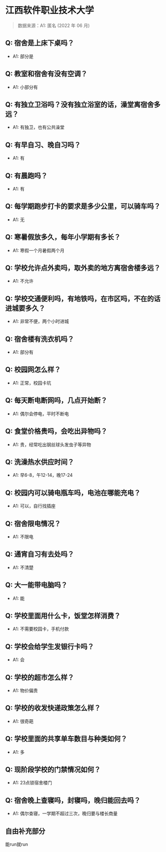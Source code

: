 # 江西软件职业技术大学

> 数据来源：A1: 匿名 (2022 年 06 月)

## Q: 宿舍是上床下桌吗？

- A1: 部分是

## Q: 教室和宿舍有没有空调？

- A1: 小部分有

## Q: 有独立卫浴吗？没有独立浴室的话，澡堂离宿舍多远？

- A1: 有独卫，也有公共澡堂

## Q: 有早自习、晚自习吗？

- A1: 有

## Q: 有晨跑吗？

- A1: 有

## Q: 每学期跑步打卡的要求是多少公里，可以骑车吗？

- A1: 无

## Q: 寒暑假放多久，每年小学期有多长？

- A1: 寒假一个月暑假两个月

## Q: 学校允许点外卖吗，取外卖的地方离宿舍楼多远？

- A1: 不允许

## Q: 学校交通便利吗，有地铁吗，在市区吗，不在的话进城要多久？

- A1: 非常不便，两个小时进城

## Q: 宿舍楼有洗衣机吗？

- A1: 部分有

## Q: 校园网怎么样？

- A1: 正常，校园卡坑

## Q: 每天断电断网吗，几点开始断？

- A1: 偶尔会停电，平时不断电

## Q: 食堂价格贵吗，会吃出异物吗？

- A1: 贵，经常吃出钢丝球头发虫子等异物

## Q: 洗澡热水供应时间？

- A1: 早6-8，午12-14，晚17-24

## Q: 校园内可以骑电瓶车吗，电池在哪能充电？

- A1: 可以，自行找插座

## Q: 宿舍限电情况？

- A1: 不限电

## Q: 通宵自习有去处吗？

- A1: 不清楚

## Q: 大一能带电脑吗？

- A1: 能

## Q: 学校里面用什么卡，饭堂怎样消费？

- A1: 不需要校园卡，手机付款

## Q: 学校会给学生发银行卡吗？

- A1: 会

## Q: 学校的超市怎么样？

- A1: 物价偏贵

## Q: 学校的收发快递政策怎么样？

- A1: 很奇葩

## Q: 学校里面的共享单车数目与种类如何？

- A1: 多

## Q: 现阶段学校的门禁情况如何？

- A1: 23点锁宿舍楼门

## Q: 宿舍晚上查寝吗，封寝吗，晚归能回去吗？

- A1: 偶尔查寝，一学期不超过三次，晚归要与楼长商量

## 自由补充部分

能run就run